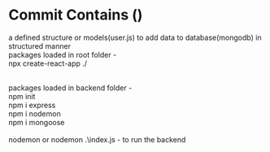 <h1> Commit Contains ()</h1>
a defined structure or models(user.js) to add data to database(mongodb) in structured manner
<br>
packages loaded in root folder -<br>
npx create-react-app ./<br><br>

packages loaded in backend folder -<br>
npm init<br>
npm i express<br>
npm i nodemon<br>
npm i mongoose<br>
<br>
nodemon or nodemon .\index.js - to run the backend
